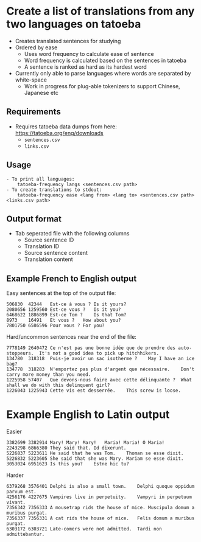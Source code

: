 # Create a list of translations from any two languages on tatoeba

- Creates translated sentences for studying
- Ordered by ease
    - Uses word frequency to calculate ease of sentence
    - Word frequency is calculated based on the sentences in tatoeba
    - A sentence is ranked as hard as its hardest word
- Currently only able to parse languages where words are separated by white-space
    - Work in progress for plug-able tokenizers to support Chinese, Japanese etc

## Requirements

- Requires tatoeba data dumps from here: https://tatoeba.org/eng/downloads
    - `sentences.csv`
    - `links.csv`

## Usage
```
- To print all languages:
    tatoeba-frequency langs <sentences.csv path>
- To create translations to stdout:
    tatoeba-frequency ease <lang from> <lang to> <sentences.csv path> <links.csv path>
```

## Output format

- Tab seperated file with the following columns
    - Source sentence ID
    - Translation ID
    - Source sentence content
    - Translation content

## Example French to English output

Easy sentences at the top of the output file:
```
506830	42344	Est-ce à vous ?	Is it yours?
2080656	1259560	Est-ce vous ?	Is it you?
6468622	1886899	Est-ce Tom ?	Is that Tom?
8973	16491	Et vous ?	How about you?
7801750	6586596	Pour vous ?	For you?
```

Hard/uncommon sentences near the end of the file:
```
7778149	2640472	Ce n'est pas une bonne idée que de prendre des auto-stoppeurs.	It's not a good idea to pick up hitchhikers.
134780	318318	Puis-je avoir un sac isotherme ?	May I have an ice bag?
134778	318283	N'emportez pas plus d'argent que nécessaire.	Don't carry more money than you need.
1225958	57407	Que devons-nous faire avec cette délinquante ?	What shall we do with this delinquent girl?
1226043	1225943	Cette vis est desserrée.	This screw is loose.
```

# Example English to Latin output

Easier
```
3382699	3382914	Mary! Mary! Mary!	Maria! Maria! O Maria!
2243298	6866380	They said that.	Id dixerunt.
5226837	5223611	He said that he was Tom.	Thoman se esse dixit.
5226832	5223605	She said that she was Mary.	Mariam se esse dixit.
3053024	6951623	Is this you?	Estne hic tu?
```

Harder
```
6379268	3576401	Delphi is also a small town.	Delphi quoque oppidum parvum est.
4256176	4227675	Vampires live in perpetuity.	Vampyri in perpetuum vivant.
7356342	7356333	A mousetrap rids the house of mice.	Muscipula domum a muribus purgat.
7356337	7356331	A cat rids the house of mice.	Felis domum a muribus purgat.
6303172	6303721	Late-comers were not admitted.	Tardi non admittebantur.
```
